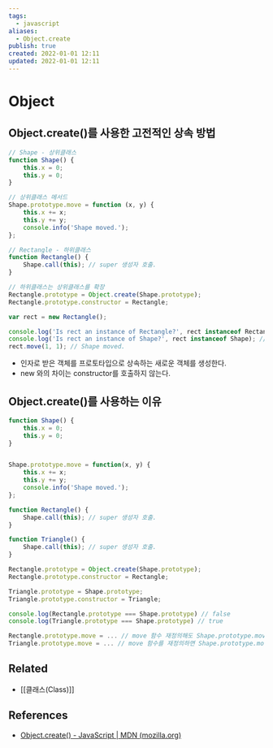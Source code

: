 ```yaml
---
tags:
  - javascript
aliases:
  - Object.create
publish: true
created: 2022-01-01 12:11
updated: 2022-01-01 12:11
---
```


# Object

## Object.create()를 사용한 고전적인 상속 방법

```js
// Shape - 상위클래스
function Shape() {
	this.x = 0;
	this.y = 0;
}

// 상위클래스 메서드
Shape.prototype.move = function (x, y) {
	this.x += x;
	this.y += y;
	console.info('Shape moved.');
};

// Rectangle - 하위클래스
function Rectangle() {
	Shape.call(this); // super 생성자 호출.
}

// 하위클래스는 상위클래스를 확장
Rectangle.prototype = Object.create(Shape.prototype);
Rectangle.prototype.constructor = Rectangle;

var rect = new Rectangle();

console.log('Is rect an instance of Rectangle?', rect instanceof Rectangle); // true
console.log('Is rect an instance of Shape?', rect instanceof Shape); // true
rect.move(1, 1); // Shape moved.
```

- 인자로 받은 객체를 프로토타입으로 상속하는 새로운 객체를 생성한다.
- new 와의 차이는 constructor를 호출하지 않는다.

## Object.create()를 사용하는 이유

```js
function Shape() {
	this.x = 0;
	this.y = 0;
}


Shape.prototype.move = function(x, y) {
	this.x += x;
	this.y += y;
	console.info('Shape moved.');
};

function Rectangle() {
	Shape.call(this); // super 생성자 호출.
}

function Triangle() {
	Shape.call(this); // super 생성자 호출.
}

Rectangle.prototype = Object.create(Shape.prototype);
Rectangle.prototype.constructor = Rectangle;

Triangle.prototype = Shape.prototype;
Triangle.prototype.constructor = Triangle;

console.log(Rectangle.prototype === Shape.prototype) // false
console.log(Triangle.prototype === Shape.prototype) // true

Rectangle.prototype.move = ... // move 함수 재정의해도 Shape.prototype.move는 변하지 않음.
Triangle.prototype.move = ... // move 함수를 재정의하면 Shape.prototype.move가 변함.
```

## Related

- [[클래스(Class)]]

## References

- [Object.create() - JavaScript | MDN (mozilla.org)](https://developer.mozilla.org/ko/docs/Web/JavaScript/Reference/Global_Objects/Object/create)

